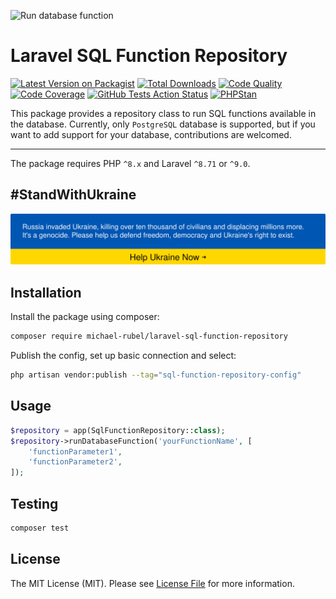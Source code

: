 ![Run database function](https://user-images.githubusercontent.com/37669560/176688279-9cae459f-d758-453a-80c1-cf1b345f9cc4.png)

# Laravel SQL Function Repository
[![Latest Version on Packagist](https://img.shields.io/packagist/v/michael-rubel/laravel-sql-function-repository.svg?style=flat-square&logo=packagist)](https://packagist.org/packages/michael-rubel/laravel-sql-function-repository)
[![Total Downloads](https://img.shields.io/packagist/dt/michael-rubel/laravel-sql-function-repository.svg?style=flat-square&logo=packagist)](https://packagist.org/packages/michael-rubel/laravel-sql-function-repository)
[![Code Quality](https://img.shields.io/scrutinizer/quality/g/michael-rubel/laravel-sql-function-repository.svg?style=flat-square&logo=scrutinizer)](https://scrutinizer-ci.com/g/michael-rubel/laravel-sql-function-repository/?branch=main)
[![Code Coverage](https://img.shields.io/scrutinizer/coverage/g/michael-rubel/laravel-sql-function-repository.svg?style=flat-square&logo=scrutinizer)](https://scrutinizer-ci.com/g/michael-rubel/laravel-sql-function-repository/?branch=main)
[![GitHub Tests Action Status](https://img.shields.io/github/workflow/status/michael-rubel/laravel-sql-function-repository/run-tests/main?style=flat-square&label=tests&logo=github)](https://github.com/michael-rubel/laravel-sql-function-repository/actions)
[![PHPStan](https://img.shields.io/github/workflow/status/michael-rubel/laravel-sql-function-repository/phpstan/main?style=flat-square&label=larastan&logo=laravel)](https://github.com/michael-rubel/laravel-sql-function-repository/actions)

This package provides a repository class to run SQL functions available in the database.
Currently, only `PostgreSQL` database is supported, but if you want to add support for your database, contributions are welcomed.

---

The package requires PHP `^8.x` and Laravel `^8.71` or `^9.0`.

## #StandWithUkraine
[![SWUbanner](https://raw.githubusercontent.com/vshymanskyy/StandWithUkraine/main/banner2-direct.svg)](https://github.com/vshymanskyy/StandWithUkraine/blob/main/docs/README.md)

## Installation
Install the package using composer:
```bash
composer require michael-rubel/laravel-sql-function-repository
```

Publish the config, set up basic connection and select:
```bash
php artisan vendor:publish --tag="sql-function-repository-config"
```

## Usage
```php
$repository = app(SqlFunctionRepository::class);
$repository->runDatabaseFunction('yourFunctionName', [
    'functionParameter1',
    'functionParameter2',
]);
```

## Testing
```bash
composer test
```

## License
The MIT License (MIT). Please see [License File](LICENSE.md) for more information.
